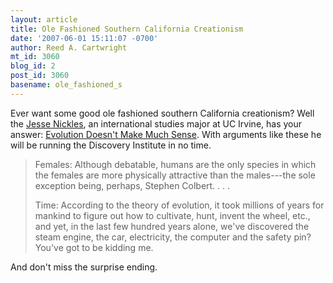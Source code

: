 ```yaml
---
layout: article
title: Ole Fashioned Southern California Creationism
date: '2007-06-01 15:11:07 -0700'
author: Reed A. Cartwright
mt_id: 3060
blog_id: 2
post_id: 3060
basename: ole_fashioned_s
---
```

Ever want some good ole fashioned southern California creationism?  Well the [Jesse Nickles](http://www.jessenickles.com/), an international studies major at UC Irvine, has your answer: [Evolution Doesn't Make Much Sense](http://www.newu.uci.edu/showArticle.php?id=5946).  With arguments like these he will be running the Discovery Institute in no time.

> Females: Although debatable, humans are the only species in which the females are more physically attractive than the males---the sole exception being, perhaps, Stephen Colbert. . . .
> 
> Time: According to the theory of evolution, it took millions of years for mankind to figure out how to cultivate, hunt, invent the wheel, etc., and yet, in the last few hundred years alone, we've discovered the steam engine, the car, electricity, the computer and the safety pin? You've got to be kidding me.

And don't miss the surprise ending.
